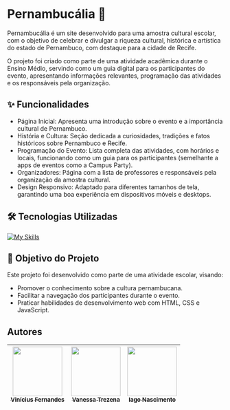 # Pernambucália 🌴

Pernambucália é um site desenvolvido para uma amostra cultural escolar, com o objetivo de celebrar e divulgar a riqueza cultural, histórica e artística do estado de Pernambuco, com destaque para a cidade de Recife.

O projeto foi criado como parte de uma atividade acadêmica durante o Ensino Médio, servindo como um guia digital para os participantes do evento, apresentando informações relevantes, programação das atividades e os responsáveis pela organização.

## ✨ Funcionalidades

- Página Inicial: Apresenta uma introdução sobre o evento e a importância cultural de Pernambuco.
- História e Cultura: Seção dedicada a curiosidades, tradições e fatos históricos sobre Pernambuco e Recife.
- Programação do Evento: Lista completa das atividades, com horários e locais, funcionando como um guia para os participantes (semelhante a apps de eventos como a Campus Party).
- Organizadores: Página com a lista de professores e responsáveis pela organização da amostra cultural.
- Design Responsivo: Adaptado para diferentes tamanhos de tela, garantindo uma boa experiência em dispositivos móveis e desktops.

## 🛠 Tecnologias Utilizadas

[![My Skills](https://skillicons.dev/icons?i=html,css,js)](https://skillicons.dev)

## 📌 Objetivo do Projeto

Este projeto foi desenvolvido como parte de uma atividade escolar, visando:
- Promover o conhecimento sobre a cultura pernambucana.
- Facilitar a navegação dos participantes durante o evento.
- Praticar habilidades de desenvolvimento web com HTML, CSS e JavaScript.

## Autores

| [<img loading="lazy" src="https://avatars.githubusercontent.com/u/119247208?s=400&u=a41a122510e3447159fb98c4797d79ff19b43e39&v=4" width=115><br><sub>Vinícius Fernandes</sub>](https://github.com/Viniflr) |  [<img loading="lazy" src="https://avatars.githubusercontent.com/u/182443932?v=4" width=115><br><sub>Vanessa Trezena</sub>](https://github.com/Vanetrz) |  [<img loading="lazy" src="https://avatars.githubusercontent.com/u/179982259?v=4" width=115><br><sub>Iago Nascimento</sub>](https://github.com/Iagoras) |
| :---: | :---: | :---: |
